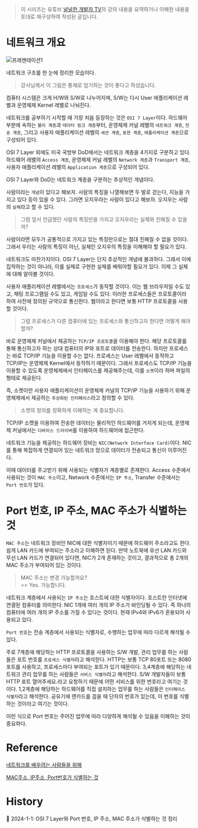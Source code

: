 > 이 시리즈는 유튜브 [널널한 개발자 TV](https://www.youtube.com/watch?v=k1gyh9BlOT8&list=PLXvgR_grOs1BFH-TuqFsfHqbh-gpMbFoy)의 강의 내용을 요약하거나 이해한 내용을 토대로 재구성하여 작성된 글입니다.

# 네트워크 개요

![프레젠테이션1](https://github.com/Ohjiwoo-lab/TIL/assets/74577768/853a1677-7452-4cd1-8c97-ff5df4dec9b8)

네트워크 구조를 한 눈에 정리한 모습이다.

> 강사님께서 이 그림은 통채로 암기하는 것이 좋다고 하셨습니다.

컴퓨터 시스템은 크게 H/W와 S/W로 나누어지며, S/W는 다시 User 애플리케이션 레벨과 운영체제 Kernel 레벨로 나눠진다.

네트워크를 공부하기 시작할 때 가장 처음 등장하는 것은 `OSI 7 Layer`이다. 하드웨어 부분에 속하는 `물리 계층`과 `데이터 링크 계층`부터, 운영체제 커널 레벨의 `네트워크 계층`, `전송 계층`, 그리고 사용자 애플리케이션 레벨의 `세션 계층`, `표현 계층`, `애플리케이션 계층`으로 구성되어 있다.

OSI 7 Layer 외에도  미국 국방부 DoD에서는 네트워크 계층을 4가지로 구분하고 있다. 하드웨어 레벨의 `Access 계층`, 운영체제 커널 레벨의 `Network 계층`과 `Transport 계층`, 사용자 애플리케이션 레벨의 `Application 계층`으로 구성되어 있다.

OSI 7 Layer와 DoD는 네트워크 계층을 구분하는 추상적인 개념이다.

사람이라는 `개념`이 있다고 해보자. 사람의 특징을 나열해보면 두 발로 걷는다, 지능을 가지고 있다 등이 있을 수 있다. 그러면 오지우라는 사람이 있다고 해보자. 오지우는 사람의 `실체`라고 할 수 있다. 

> 그럼 앞서 언급했던 사람의 특징만을 가지고 오지우라는 실체와 친해질 수 있을까?

사람이라면 모두가 공통적으로 가지고 있는 특징만으로는 절대 친해질 수 없을 것이다. 그래서 우리는 사람의 특징이 아닌, 실체인 오지우의 특징을 이해해야 할 필요가 있다.

네트워크도 마찬가지이다. OSI 7 Layer는 단지 추상적인 개념에 불과하다. 그래서 이에 집착하는 것이 아니라, 이를 실제로 구현한 실체를 배워야할 필요가 있다. 이제 그 실체에 대해 알아볼 것이다.

사용자 애플리케이션 레벨에서는 `프로세스`가 동작할 것이다. 이는 웹 브라우저일 수도 있고, 채팅 프로그램일 수도 있고, 게임일 수도 있다. 이러한 프로세스들은 프로토콜이라 하여 사전에 정의된 규약으로 통신한다. 웹이라고 한다면 보통 HTTP 프로토콜을 사용할 것이다.

> 그럼 프로세스가 다른 컴퓨터에 있는 프로세스와 통신하고자 한다면 어떻게 해야할까?

바로 운영체제 커널에서 제공하는 `TCP/IP 프로토콜`을 이용해야 한다. 해당 프로토콜를 통해 통신하고자 하는 상대 컴퓨터의 IP와 포트로 데이터를 전송한다. 하지만 프로세스는 바로 TCP/IP 기능을 이용할 수는 없다. 프로세스는 User 레벨에서 동작하고 TCP/IP는 운영체제 Kernel에서 동작하기 때문이다. 그래서 프로세스도 TCP/IP 기능을 이용할 수 있도록 운영체제에서 인터페이스를 제공해주는데, 이를 `소켓`이라 하며 파일의 형태로 제공된다.

즉, 소켓이란 사용자 애플리케이션이 운영체제 커널의 TCP/IP 기능을 사용하기 위해 운영체제에서 제공하는 `추상화된 인터페이스`라고 정의할 수 있다.

> 소켓의 정의를 정확하게 이해하는 게 중요합니다.

TCP/IP 소켓을 이용하여 전송한 데이터는 물리적인 하드웨어를 거치게 되는데, 운영체제 커널에서는 `디바이스 드라이버`를 이용하여 하드웨어에 접근한다.

네트워크 기능을 제공하는 하드웨어 장비는 `NIC(Network Interface Card)`이다. NIC를 통해 복잡하게 연결되어 있는 네트워크 망으로 데이터가 전송되고 통신이 이루어진다.

이때 데이터를 주고받기 위해 사용되는 식별자가 계층별로 존재한다. Access 수준에서 사용되는 것이 `MAC 주소`이고, Network 수준에서는 `IP 주소`, Transfer 수준에서는 `Port 번호`가 있다.

# Port 번호, IP 주소, MAC 주소가 식별하는 것

`MAC 주소`는 네트워크 장비인 NIC에 대한 식별자이기 때문에 하드웨어 주소라고도 한다. 쉽게 LAN 카드에 부여되는 주소라고 이해하면 된다. 만약 노트북에 유선 LAN 카드와 무선 LAN 카드가 연결되어 있다면, NIC가 2개 존재하는 것이고, 결과적으로 총 2개의 MAC 주소가 부여되어 있는 것이다.

> MAC 주소는 변경 가능할까요?   
> => Yes. 가능합니다.

네트워크 계층에서 사용되는 `IP 주소`는 호스트에 대한 식별자이다. 호스트란 인터넷에 연결된 컴퓨터를 의미한다. NIC 1개에 여러 개의 IP 주소가 바인딩될 수 있다. 즉 하나의 컴퓨터에 여러 개의 IP 주소를 가질 수 있다는 것이다. 현재 IPv4와 IPv6가 혼용되어 사용되고 있다.

`Port 번호`는 전송 계층에서 사용되는 식별자로, 수행하는 업무에 따라 다르게 해석될 수 있다. 

주로 7계층에 해당하는 HTTP 프로토콜을 사용하는 S/W 개발, 관리 업무를 하는 사람들은 포트 번호를 `프로세스 식별자`라고 해석한다. HTTP는 보통 TCP 80포트 또는 8080포트를 사용하고, 프로세스마다 부여되는 포트가 있기 때문이다. 3,4계층에 해당하는 네트워크 관리 업무를 하는 사람들은 `서비스 식별자`라고 해석한다. S/W 개발자들이 보통 HTTP 포트 열어주세요.라고 요청하기 때문에 어떤 서비스를 위한 번호라고 여기는 것이다. 1,2계층에 해당하는 하드웨어를 직접 설치하는 업무를 하는 사람들은 `인터페이스 식별자`라고 해석한다. 공유기에 랜카드를 꼽을 때 단자의 번호가 있는데, 이 번호를 식별하는 것이라고 여기는 것이다.

이런 식으로 Port 번호는 주어진 업무에 따라 다양하게 해석될 수 있음을 이해하는 것이 중요하다.

# Reference

[네트워크를 배우려는 사람들을 위해](https://www.youtube.com/watch?v=k1gyh9BlOT8&list=PLXvgR_grOs1BFH-TuqFsfHqbh-gpMbFoy)

[MAC주소, IP주소, Port번호가 식별하는 것](https://www.youtube.com/watch?v=JDh_lzHO_CA&list=PLXvgR_grOs1BFH-TuqFsfHqbh-gpMbFoy&index=2)

# History

📌 2024-1-1: OSI 7 Layer와 Port 번호, IP 주소, MAC 주소가 식별하는 것 정리